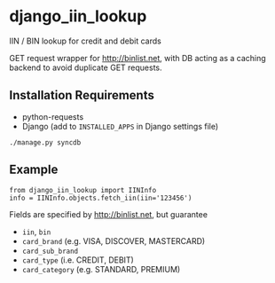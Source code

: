django_iin_lookup
=================

IIN / BIN lookup for credit and debit cards

GET request wrapper for http://binlist.net, with DB acting as a caching backend to avoid duplicate GET requests.

Installation Requirements
----

* python-requests
* Django (add to `INSTALLED_APPS` in Django settings file)

```
./manage.py syncdb
```

Example
----

```
from django_iin_lookup import IINInfo
info = IINInfo.objects.fetch_iin(iin='123456')
```

Fields are specified by http://binlist.net, but guarantee

* `iin`, `bin`
* `card_brand` (e.g. VISA, DISCOVER, MASTERCARD)
* `card_sub_brand`
* `card_type` (i.e. CREDIT, DEBIT)
* `card_category` (e.g. STANDARD, PREMIUM)
